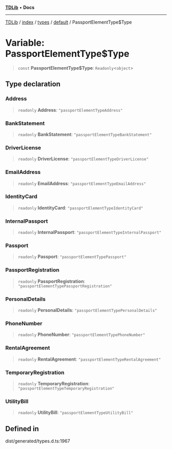 [**TDLib**](../../../../../../README.md) • **Docs**

***

[TDLib](../../../../../../modules.md) / [index](../../../../../README.md) / [types](../../../README.md) / [default](../README.md) / PassportElementType$Type

# Variable: PassportElementType$Type

> `const` **PassportElementType$Type**: `Readonly`\<`object`\>

## Type declaration

### Address

> `readonly` **Address**: `"passportElementTypeAddress"`

### BankStatement

> `readonly` **BankStatement**: `"passportElementTypeBankStatement"`

### DriverLicense

> `readonly` **DriverLicense**: `"passportElementTypeDriverLicense"`

### EmailAddress

> `readonly` **EmailAddress**: `"passportElementTypeEmailAddress"`

### IdentityCard

> `readonly` **IdentityCard**: `"passportElementTypeIdentityCard"`

### InternalPassport

> `readonly` **InternalPassport**: `"passportElementTypeInternalPassport"`

### Passport

> `readonly` **Passport**: `"passportElementTypePassport"`

### PassportRegistration

> `readonly` **PassportRegistration**: `"passportElementTypePassportRegistration"`

### PersonalDetails

> `readonly` **PersonalDetails**: `"passportElementTypePersonalDetails"`

### PhoneNumber

> `readonly` **PhoneNumber**: `"passportElementTypePhoneNumber"`

### RentalAgreement

> `readonly` **RentalAgreement**: `"passportElementTypeRentalAgreement"`

### TemporaryRegistration

> `readonly` **TemporaryRegistration**: `"passportElementTypeTemporaryRegistration"`

### UtilityBill

> `readonly` **UtilityBill**: `"passportElementTypeUtilityBill"`

## Defined in

dist/generated/types.d.ts:1967
